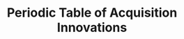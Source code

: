 ---
highlight: "false" 
title: "Periodic Table of Acquisition Innovations"
description: "The governmentwide acquisition knowledge management portal for innovative business practices and technologies."
url-link: "https://www.fai.gov/periodic-table"
type: "HTML"
gov-only: "false"
is-external: "true"
publication-date: "January 01, 2023"
reading-time: "45"
resource-type: "Tool"
filter: "acquisition-best-practices"
audience: "contracts-acquisitions"
branded-offerings: "it-buyers-training-support "
---